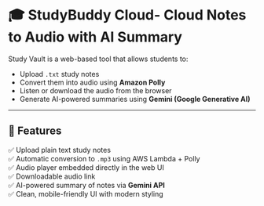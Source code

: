 # 🎓 StudyBuddy Cloud- Cloud Notes to Audio with AI Summary

Study Vault is a web-based tool that allows students to:
- Upload `.txt` study notes
- Convert them into audio using **Amazon Polly**
- Listen or download the audio from the browser
- Generate AI-powered summaries using **Gemini (Google Generative AI)**

---

## 🧠 Features

✅ Upload plain text study notes  
✅ Automatic conversion to `.mp3` using AWS Lambda + Polly  
✅ Audio player embedded directly in the web UI  
✅ Downloadable audio link  
✅ AI-powered summary of notes via **Gemini API**  
✅ Clean, mobile-friendly UI with modern styling 

